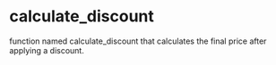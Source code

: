 # calculate_discount
function named calculate_discount that calculates the final price after applying a discount. 
